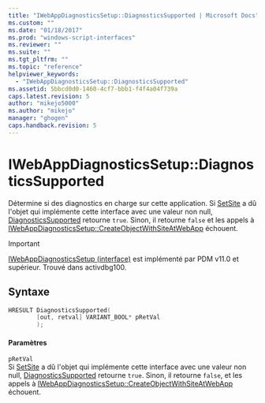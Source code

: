 ```yaml
---
title: "IWebAppDiagnosticsSetup::DiagnosticsSupported | Microsoft Docs"
ms.custom: ""
ms.date: "01/18/2017"
ms.prod: "windows-script-interfaces"
ms.reviewer: ""
ms.suite: ""
ms.tgt_pltfrm: ""
ms.topic: "reference"
helpviewer_keywords: 
  - "IWebAppDiagnosticsSetup::DiagnosticsSupported"
ms.assetid: 5bbcd0d0-1460-4cf7-bbb1-f4f4a04f739a
caps.latest.revision: 5
author: "mikejo5000"
ms.author: "mikejo"
manager: "ghogen"
caps.handback.revision: 5
---
```

# IWebAppDiagnosticsSetup::DiagnosticsSupported
Détermine si des diagnostics en charge sur cette application.  Si [SetSite](http://go.microsoft.com/fwlink/?LinkId=232439) a dû l'objet qui implémente cette interface avec une valeur non null, [DiagnosticsSupported](../../winscript/reference/iwebappdiagnosticssetup-diagnosticssupported.md) retourne `true`.  Sinon, il retourne `false` et les appels à [IWebAppDiagnosticsSetup::CreateObjectWithSiteAtWebApp](../../winscript/reference/iwebappdiagnosticssetup-createobjectwithsiteatwebapp.md) échouent.  
  
> [!IMPORTANT]
>  [IWebAppDiagnosticsSetup \(interface\)](../../winscript/reference/iwebappdiagnosticssetup-interface.md) est implémenté par PDM v11.0 et supérieur.  Trouvé dans activdbg100.  
  
## Syntaxe  
  
```cpp  
HRESULT DiagnosticsSupported(  
        [out, retval] VARIANT_BOOL* pRetVal  
        );  
```  
  
#### Paramètres  
 `pRetVal`  
 Si [SetSite](http://go.microsoft.com/fwlink/?LinkId=232439) a dû l'objet qui implémente cette interface avec une valeur non null, [DiagnosticsSupported](../../winscript/reference/iwebappdiagnosticssetup-diagnosticssupported.md) retourne `true`.  Sinon, il retourne `false`, et les appels à [IWebAppDiagnosticsSetup::CreateObjectWithSiteAtWebApp](../../winscript/reference/iwebappdiagnosticssetup-createobjectwithsiteatwebapp.md) échouent.